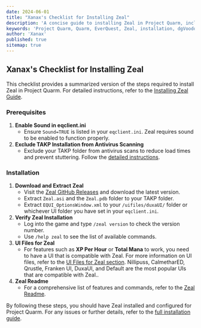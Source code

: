 ```yaml
---
date: 2024-06-01
title: "Xanax's Checklist for Installing Zeal"
description: 'A concise guide to installing Zeal in Project Quarm, including prerequisites, download links, and configuration tips.'
keywords: 'Project Quarm, Quarm, EverQuest, Zeal, installation, dgVoodoo, compatibility settings'
author: 'Xanax'
published: true
sitemap: true
---
```


## Xanax's Checklist for Installing Zeal

This checklist provides a summarized version of the steps required to install Zeal in Project Quarm. For detailed instructions, refer to the [Installing Zeal Guide](/installing-the-game#step-4-installing-zeal-).

### Prerequisites

1. **Enable Sound in eqclient.ini**
   - Ensure `Sound=TRUE` is listed in your `eqclient.ini`. Zeal requires sound to be enabled to function properly.
2. **Exclude TAKP Installation from Antivirus Scanning**
   - Exclude your TAKP folder from antivirus scans to reduce load times and prevent stuttering. Follow the [detailed instructions](/installing-the-game#prerequisite-2-required-excluding-your-takp-installation).

### Installation

1. **Download and Extract Zeal**
   - Visit the [Zeal GitHub Releases](https://github.com/iamclint/Zeal/releases) and download the latest version.
   - Extract `Zeal.asi` and the `Zeal.pdb` folder to your TAKP folder.
   - Extract `EQUI_OptionsWindow.xml` to your `/uifiles/duxaUI/` folder or whichever UI folder you have set in your `eqclient.ini`.
2. **Verify Zeal Installation**
   - Log into the game and type `/zeal version` to check the version number.
   - Use `/help zeal` to see the list of available commands.
3. **UI Files for Zeal**
   - For features such as **XP Per Hour** or **Total Mana** to work, you need to have a UI that is compatible with Zeal. For more information on UI files, refer to the [UI Files for Zeal section](/after-installing-the-game#where-to-get-quarm-user-interfaces). Nillipuss, CalmetharED, Qrustle, Franken UI, DuxaUI, and Default are the most popular UIs that are compatible with Zeal..
4. **Zeal Readme**
   - For a comprehensive list of features and commands, refer to the [Zeal Readme](/2024-05-30-zeal-readme).

By following these steps, you should have Zeal installed and configured for Project Quarm. For any issues or further details, refer to the [full installation guide](/installing-the-game).
